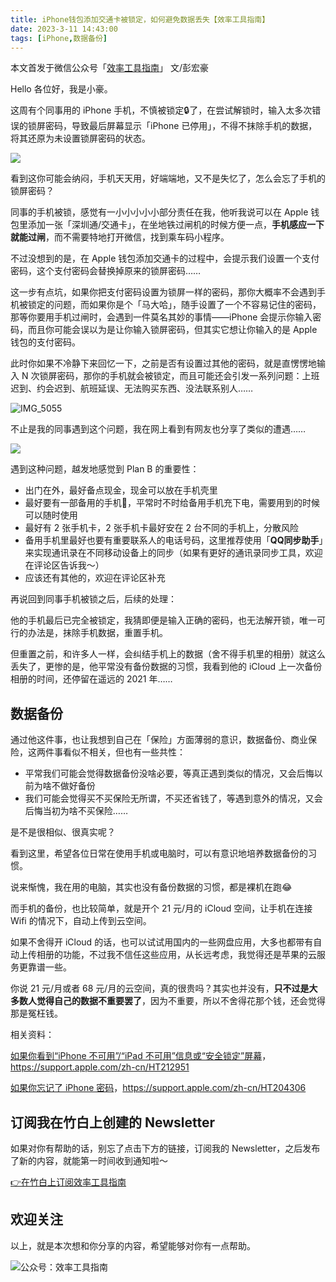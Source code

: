 ```yaml
---
title: iPhone钱包添加交通卡被锁定，如何避免数据丢失【效率工具指南】      
date: 2023-3-11 14:43:00               
tags: [iPhone,数据备份]                                                                                     
---
```


本文首发于微信公众号「[效率工具指南](https://mp.weixin.qq.com/s/aaATPaQYMOrN0rzZOfK6-g)」
文/彭宏豪         

Hello 各位好，我是小豪。   

这周有个同事用的 iPhone 手机，不慎被锁定🔒了，在尝试解锁时，输入太多次错误的锁屏密码，导致最后屏幕显示「iPhone 已停用」，不得不抹除手机的数据，将其还原为未设置锁屏密码的状态。     

![](https://article-picbed-1302715071.cos.ap-guangzhou.myqcloud.com/2023/03/11/16785146676993.jpg)


看到这你可能会纳闷，手机天天用，好端端地，又不是失忆了，怎么会忘了手机的锁屏密码？   

同事的手机被锁，感觉有一小小小小小部分责任在我，他听我说可以在 Apple 钱包里添加一张「深圳通/交通卡」，在坐地铁过闸机的时候方便一点，**手机感应一下就能过闸**，而不需要特地打开微信，找到乘车码小程序。   

不过没想到的是，在 Apple 钱包添加交通卡的过程中，会提示我们设置一个支付密码，这个支付密码会替换掉原来的锁屏密码……

这一步有点坑，如果你把支付密码设置为锁屏一样的密码，那你大概率不会遇到手机被锁定的问题，而如果你是个「马大哈」，随手设置了一个不容易记住的密码，那等你要用手机过闸时，会遇到一件莫名其妙的事情——iPhone 会提示你输入密码，而且你可能会误以为是让你输入锁屏密码，但其实它想让你输入的是 Apple 钱包的支付密码。    

此时你如果不冷静下来回忆一下，之前是否有设置过其他的密码，就是直愣愣地输入 N 次锁屏密码，那你的手机就会被锁定，而且可能还会引发一系列问题：上班迟到、约会迟到、航班延误、无法购买东西、没法联系别人……       

![IMG_5055](https://article-picbed-1302715071.cos.ap-guangzhou.myqcloud.com/2023/03/11/img5055.PNG)


不止是我的同事遇到这个问题，我在网上看到有网友也分享了类似的遭遇……   

![](https://article-picbed-1302715071.cos.ap-guangzhou.myqcloud.com/2023/03/11/16785147247280.jpg)


遇到这种问题，越发地感觉到 Plan B 的重要性：   

* 出门在外，最好备点现金，现金可以放在手机壳里    
* 最好要有一部备用的手机📱，平常时不时给备用手机充下电，需要用到的时候可以随时使用       
* 最好有 2 张手机卡，2 张手机卡最好安在 2 台不同的手机上，分散风险    
* 备用手机里最好也要有重要联系人的电话号码，这里推荐使用「**QQ同步助手**」来实现通讯录在不同移动设备上的同步（如果有更好的通讯录同步工具，欢迎在评论区告诉我～）         
* 应该还有其他的，欢迎在评论区补充   


再说回到同事手机被锁之后，后续的处理：   

他的手机最后已完全被锁定，我猜即便是输入正确的密码，也无法解开锁，唯一可行的办法是，抹除手机数据，重置手机。   

但重置之前，和许多人一样，会纠结手机上的数据（舍不得手机里的相册）就这么丢失了，更惨的是，他平常没有备份数据的习惯，我看到他的 iCloud 上一次备份相册的时间，还停留在遥远的 2021 年……        

## 数据备份   

通过他这件事，也让我想到自己在「保险」方面薄弱的意识，数据备份、商业保险，这两件事看似不相关，但也有一些共性：   

- 平常我们可能会觉得数据备份没啥必要，等真正遇到类似的情况，又会后悔以前为啥不做好备份            
- 我们可能会觉得买不买保险无所谓，不买还省钱了，等遇到意外的情况，又会后悔当初为啥不买保险……   

是不是很相似、很真实呢？    

看到这里，希望各位日常在使用手机或电脑时，可以有意识地培养数据备份的习惯。    

说来惭愧，我在用的电脑，其实也没有备份数据的习惯，都是裸机在跑😂    

而手机的备份，也比较简单，就是开个 21 元/月的 iCloud 空间，让手机在连接 Wifi 的情况下，自动上传到云空间。   

如果不舍得开 iCloud 的话，也可以试试用国内的一些网盘应用，大多也都带有自动上传相册的功能，不过我不信任这些应用，从长远考虑，我觉得还是苹果的云服务更靠谱一些。   

你说 21 元/月或者 68 元/月的云空间，真的很贵吗？其实也并没有，**只不过是大多数人觉得自己的数据不重要罢了**，因为不重要，所以不舍得花那个钱，还会觉得那是冤枉钱。     



相关资料：  

[如果你看到“iPhone 不可用”/“iPad 不可用”信息或“安全锁定”屏幕](https://support.apple.com/zh-cn/HT212951)，https://support.apple.com/zh-cn/HT212951     

[如果你忘记了 iPhone 密码](https://support.apple.com/zh-cn/HT204306)，https://support.apple.com/zh-cn/HT204306       


## 订阅我在竹白上创建的 Newsletter   

如果对你有帮助的话，别忘了点击下方的链接，订阅我的 Newsletter，之后发布了新的内容，就能第一时间收到通知啦～  

[👉在竹白上订阅效率工具指南](https://penghh.zhubai.love/)         


## 欢迎关注     

以上，就是本次想和你分享的内容，希望能够对你有一点帮助。     

![公众号：效率工具指南](https://article-picbed-1302715071.cos.ap-guangzhou.myqcloud.com/2021/05/28/gong-zhong-hao-wei-bu-er-wei-ma-dailogo.png)      
